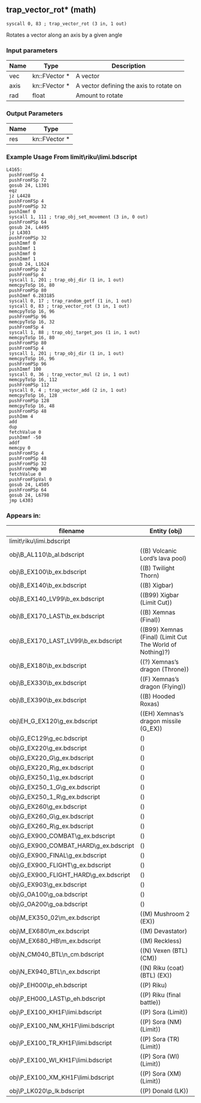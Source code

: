 ## trap_vector_rot* (math)

`syscall 0, 83 ; trap_vector_rot (3 in, 1 out)`

Rotates a vector along an axis by a given angle

### Input parameters
| Name | Type | Description
|------|------|------------
| vec   | kn::FVector *   | A vector
| axis   | kn::FVector *   | A vector defining the axis to rotate on
| rad   | float   | Amount to rotate


### Output Parameters
| Name | Type
|------|-----
| res   | kn::FVector *   
### Example Usage From limit\riku\limi.bdscript
```plaintext
L4165:
 pushFromFSp 4
 pushFromFSp 72
 gosub 24, L1301
 eqz 
 jz L4428
 pushFromFSp 4
 pushFromPSp 32
 pushImmf 0
 syscall 1, 111 ; trap_obj_set_movement (3 in, 0 out)
 pushFromPSp 64
 gosub 24, L4495
 jz L4303
 pushFromPSp 32
 pushImmf 0
 pushImmf 1
 pushImmf 0
 pushImmf 1
 gosub 24, L1624
 pushFromPSp 32
 pushFromFSp 4
 syscall 1, 201 ; trap_obj_dir (1 in, 1 out)
 memcpyToSp 16, 80
 pushFromPSp 80
 pushImmf 6.283185
 syscall 0, 17 ; trap_random_getf (1 in, 1 out)
 syscall 0, 83 ; trap_vector_rot (3 in, 1 out)
 memcpyToSp 16, 96
 pushFromPSp 96
 memcpyToSp 16, 32
 pushFromFSp 4
 syscall 1, 88 ; trap_obj_target_pos (1 in, 1 out)
 memcpyToSp 16, 80
 pushFromPSp 80
 pushFromFSp 4
 syscall 1, 201 ; trap_obj_dir (1 in, 1 out)
 memcpyToSp 16, 96
 pushFromPSp 96
 pushImmf 100
 syscall 0, 36 ; trap_vector_mul (2 in, 1 out)
 memcpyToSp 16, 112
 pushFromPSp 112
 syscall 0, 4 ; trap_vector_add (2 in, 1 out)
 memcpyToSp 16, 128
 pushFromPSp 128
 memcpyToSp 16, 48
 pushFromPSp 48
 pushImm 4
 add 
 dup 
 fetchValue 0
 pushImmf -50
 addf 
 memcpy 0
 pushFromFSp 4
 pushFromPSp 48
 pushFromPSp 32
 pushFromPWp W0
 fetchValue 0
 pushFromFSpVal 0
 gosub 24, L4505
 pushFromPSp 64
 gosub 24, L6798
 jmp L4303
```


### Appears in:
| filename | Entity (obj)
|----------|-------------
| limit\riku\limi.bdscript       |           
| obj\B_AL110\b_al.bdscript       | ((B) Volcanic Lord’s lava pool)          
| obj\B_EX100\b_ex.bdscript       | ((B) Twilight Thorn)          
| obj\B_EX140\b_ex.bdscript       | ((B) Xigbar)          
| obj\B_EX140_LV99\b_ex.bdscript       | ((B99) Xigbar (Limit Cut))          
| obj\B_EX170_LAST\b_ex.bdscript       | ((B) Xemnas (Final))          
| obj\B_EX170_LAST_LV99\b_ex.bdscript       | ((B99) Xemnas (Final) (Limit Cut The World of Nothing)?)          
| obj\B_EX180\b_ex.bdscript       | ((?) Xemnas’s dragon (Throne))          
| obj\B_EX330\b_ex.bdscript       | ((F) Xemnas’s dragon (Flying))          
| obj\B_EX390\b_ex.bdscript       | ((B) Hooded Roxas)          
| obj\EH_G_EX120\g_ex.bdscript       | ((EH) Xemnas’s dragon missile (G_EX))          
| obj\G_EC129\g_ec.bdscript       | ()          
| obj\G_EX220\g_ex.bdscript       | ()          
| obj\G_EX220_G\g_ex.bdscript       | ()          
| obj\G_EX220_R\g_ex.bdscript       | ()          
| obj\G_EX250_1\g_ex.bdscript       | ()          
| obj\G_EX250_1_G\g_ex.bdscript       | ()          
| obj\G_EX250_1_R\g_ex.bdscript       | ()          
| obj\G_EX260\g_ex.bdscript       | ()          
| obj\G_EX260_G\g_ex.bdscript       | ()          
| obj\G_EX260_R\g_ex.bdscript       | ()          
| obj\G_EX900_COMBAT\g_ex.bdscript       | ()          
| obj\G_EX900_COMBAT_HARD\g_ex.bdscript       | ()          
| obj\G_EX900_FINAL\g_ex.bdscript       | ()          
| obj\G_EX900_FLIGHT\g_ex.bdscript       | ()          
| obj\G_EX900_FLIGHT_HARD\g_ex.bdscript       | ()          
| obj\G_EX903\g_ex.bdscript       | ()          
| obj\G_OA100\g_oa.bdscript       | ()          
| obj\G_OA200\g_oa.bdscript       | ()          
| obj\M_EX350_02\m_ex.bdscript       | ((M) Mushroom 2 (EX))          
| obj\M_EX680\m_ex.bdscript       | ((M) Devastator)          
| obj\M_EX680_HB\m_ex.bdscript       | ((M) Reckless)          
| obj\N_CM040_BTL\n_cm.bdscript       | ((N) Vexen (BTL) (CM))          
| obj\N_EX940_BTL\n_ex.bdscript       | ((N) Riku (coat) (BTL) (EX))          
| obj\P_EH000\p_eh.bdscript       | ((P) Riku)          
| obj\P_EH000_LAST\p_eh.bdscript       | ((P) Riku (final battle))          
| obj\P_EX100_KH1F\limi.bdscript       | ((P) Sora (Limit))          
| obj\P_EX100_NM_KH1F\limi.bdscript       | ((P) Sora (NM) (Limit))          
| obj\P_EX100_TR_KH1F\limi.bdscript       | ((P) Sora (TR) (Limit))          
| obj\P_EX100_WI_KH1F\limi.bdscript       | ((P) Sora (WI) (Limit))          
| obj\P_EX100_XM_KH1F\limi.bdscript       | ((P) Sora (XM) (Limit))          
| obj\P_LK020\p_lk.bdscript       | ((P) Donald (LK))          



